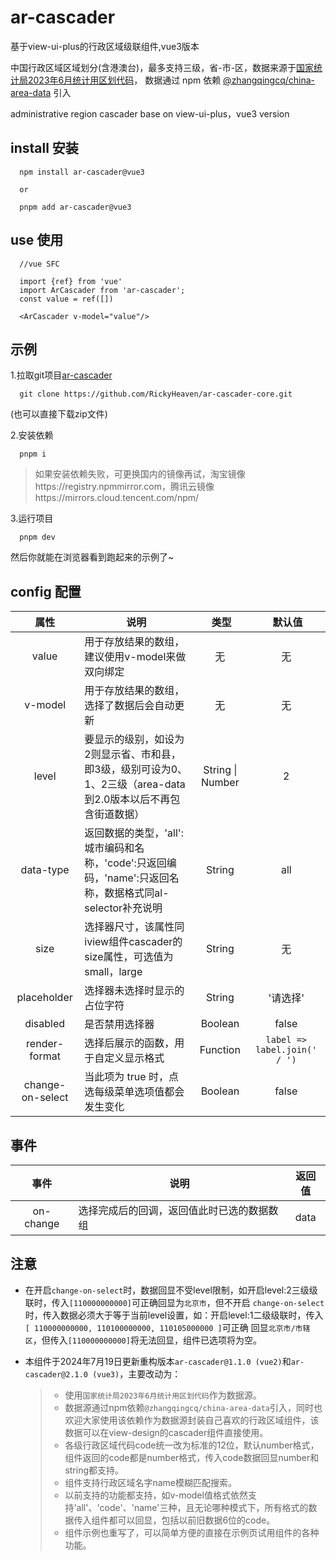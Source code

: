 # ar-cascader
基于view-ui-plus的行政区域级联组件,vue3版本

中国行政区域区域划分(含港澳台)，最多支持三级，省-市-区，数据来源于[国家统计局2023年6月统计用区划代码](https://www.stats.gov.cn/sj/tjbz/tjyqhdmhcxhfdm/2023/index.html)，
数据通过 npm 依赖 [@zhangqingcq/china-area-data](https://www.npmjs.com/package/@zhangqingcq/china-area-data?activeTab=readme) 引入

administrative region cascader base on view-ui-plus，vue3 version

## install 安装
  ```
    npm install ar-cascader@vue3
    
    or
    
    pnpm add ar-cascader@vue3
  ```
## use 使用

  ```
    //vue SFC
    
    import {ref} from 'vue'
    import ArCascader from 'ar-cascader';
    const value = ref([])
  
    <ArCascader v-model="value"/>
  ```

## 示例
1.拉取git项目[ar-cascader](https://github.com/RickyHeaven/ar-cascader-core)
  ```
    git clone https://github.com/RickyHeaven/ar-cascader-core.git
  ```
(也可以直接下载zip文件)

2.安装依赖
  ```
    pnpm i
  ```
  > 如果安装依赖失败，可更换国内的镜像再试，淘宝镜像https://registry.npmmirror.com，腾讯云镜像https://mirrors.cloud.tencent.com/npm/

3.运行项目
  ```
    pnpm dev
  ```

然后你就能在浏览器看到跑起来的示例了~

## config 配置
属性  |  说明  |  类型  |  默认值
:-------: | -------  |  :-------:  |  :-------:
value|用于存放结果的数组，建议使用v-model来做双向绑定|无|无
v-model|用于存放结果的数组，选择了数据后会自动更新|无|无
level|要显示的级别，如设为2则显示省、市和县，即3级，级别可设为0、1、2三级（area-data到2.0版本以后不再包含街道数据）|String &#124; Number|2
data-type|返回数据的类型，'all':城市编码和名称，'code':只返回编码，'name':只返回名称，数据格式同al-selector补充说明|String|all
size|选择器尺寸，该属性同iview组件cascader的size属性，可选值为small，large|String|无
placeholder|选择器未选择时显示的占位字符|String|'请选择'
disabled|是否禁用选择器|Boolean|false
render-format|选择后展示的函数，用于自定义显示格式|Function|``label => label.join(' / ')``
change-on-select|当此项为 true 时，点选每级菜单选项值都会发生变化|Boolean|false
## 事件
事件  |  说明  |  返回值
:-------: | -------  |  :-------:
on-change|选择完成后的回调，返回值此时已选的数据数组|data

## 注意
* 在开启`change-on-select`时，数据回显不受level限制，如开启level:2三级级联时，传入`[110000000000]`可正确回显为`北京市`，但不开启
  `change-on-select`时，传入数据必须大于等于当前level设置，如：开启level:1二级级联时，传入`[ 110000000000, 110100000000, 110105000000 ]`可正确
  回显`北京市/市辖区`，但传入`[110000000000]`将无法回显，组件已选项将为空。

* 本组件于2024年7月19日更新重构版本`ar-cascader@1.1.0 (vue2)`和`ar-cascader@2.1.0 (vue3)`，主要改动为：
  > - 使用`国家统计局2023年6月统计用区划代码`作为数据源。
  > - 数据源通过npm依赖`@zhangqingcq/china-area-data`引入，同时也欢迎大家使用该依赖作为数据源封装自己喜欢的行政区域组件，该数据可以在view-design的cascader组件直接使用。
  > - 各级行政区域代码code统一改为标准的12位，默认number格式，组件返回的code都是number格式，传入code数据回显number和string都支持。
  > - 组件支持行政区域名字name模糊匹配搜索。
  > - 以前支持的功能都支持，如v-model值格式依然支持'all'、'code'、'name'三种，且无论哪种模式下，所有格式的数据传入组件都可以回显，包括以前旧数据6位的code。
  > - 组件示例也重写了，可以简单方便的直接在示例页试用组件的各种功能。